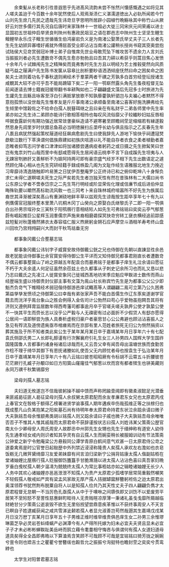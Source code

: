 <!-- { "loadSidebar": true } -->
　　余束髪从长老称引徃昔遐思乎先进髙风流韵未尝不怅然兴懐感慨遇之如将见其人嗟夫盖迨于今百数十余年犹然使后人观焉渐渍仁义湛濡道徳出入必轨所闻若今竹山刘先生庻几先民之遗哉先生讳竒旦字思明所居辟小园植竹晩觞咏其中称竹山从厥好云刘世多儒行其先况自后唐时来家珠林十一世祖必大徙三冈宋庆元间荣甫以进士显国初五世祖仲启举贤良判陜州有惠政民爼豆之语在郡邑志中陜州生士坚坚生鲤生鳣鲤举永乐戊子鳣生世循循生伯鸿豪宕负义是为南渚公娶萧氏举丈夫子三人长者先生先生幼颕异寡嗜好甫就外傅屈首受业即沾沾当南渚公讙稍长授尚书窥其窔奥尝抱试陆侯大见竒赏弱冠补博士弟子自惟席先世业毋敢荒坠下帷攻苦不遗余力人言刘氏当振振刘者必先生遭数竒不偶先生愈亦勃勃且曰吾其力耕以希获乎则蒿目焦心发愤十余年凡十试棘闱先生之精殚矣而竟弗售时先生方且以明经为艺士推毂斐然向风质疑丐益之屦满户先生陈书发箧从容皋比剖析要眇语洒洒倾座怃然曰命之困矣命之困矣夫士进则着功名于春秋退则阐经术于羣蒙两者干禩之芳孰多白首穷经登坛授诸生咸覩其大较不亦可乎吾不能局蹐辕下矣二子一阳一鹗崭然露头角先生蚤夜程督无坠前闻遂请去博士籍峩冠缓带翻书率耕陶如也二子翩翩盛文藻后先冠多士时旅进为先生讙先生且觞且咏客至浮白引满抵掌放歌不知孰藜藿孰轩驷岂与夫褊心者黙然不得意抱孤愤以没世哉先生惟孝友是斤斤事南渚公承顺备至南渚公喜客好施洗腆弗给先生倾里中馆榖佐之不给命白孺人脱簮珥继之且曰亲在有私财乎二弟各师里中先生率弟亦如之先生诗二弟顾亦能诗行歌相答相怜也每叹风流俗靡父子较纎眇妇姑反唇相啐据食露龂何有期功强近居常敛詟豪纵造请不避寒暑至顾瞻祠茔足缩缩若有縁遂毅然思身先闾里岁时伏腊忌鱼菽必当明徳展扫丘垄呼长幼与俱且指示之乙亥春先生年八袠且病犹然强起策杖屦道经狂飙病愈剧先生曰使我辞先人游地下愉快乎祠遭冦燹歔欷泣数行下萃涣谓何倡族鼎建如初族庆唁道以礼不能自存者衣食之柔者植勤者嘉恣睢者抑笃志问学者口津津如将加诸膝尝遘病疫者躬药之或日摄之先生掀髯笑曰世岂有鬼祟刘竹山哉而里中有郄咸愿得先生居闲语云桃李不言下自成蹊先生坦夷与人无踈宻刳肺肝又善觧析不为媕阿持两可即有豪宗盛气经岁不相下先生出数语定之遽然顾化降心相从也先生究研经籍手録成帙盈几阁为文耻作经生语雅服北地生力挽近习卑靡诗清逸随触即吟易箦之日犹伊吾整庵罗公正终诗已和之俯仰乾坤八十身惭负求仁未得仁遂瞑嗟夫死生之际严矣若先生者岂独天性有然在昔珠林有二大儒曰尚书公东原公学者不啻泰岱宗之二先生笃行明经或阶显荣佐化理或信亷节成后进伯仲显晦殊轨要以皭然髙标助流风敎一也三冈考卜来自珠林城府喧嚣所不好先生为族属后裔世其泽渐被深矣髙山有重渊硗地鲜丰草以兹观先生谅哉按生距卒享年七十有九以例膺儒官冠服终塟本里萧八坑桐木冈丁山癸向之原娶白氏继黎氏子二即一阳一鹗俱白出孙男宗珵孙女三寅秋于阳鹗鴈行意相结矧人如先生可弗铭铭曰奕奕云亭气郁葱蔚有崛起推巨公星辉玉润羣儒宗声施来裔相磨砻探冥抉竒穷转工襃衣横经追前踪感兹短髪对秋蓬翛然拂衣太舂容缊仁服义煦厥躬金锵石应声摩空斗酒相羊寿考终山盘川回坎乃宫翙翙嗣兴大而封干秋笃祜垂无穷 

　　都事象冈戴公合塟墓志铭

　　都事象冈戴公讳钊字子威寳安故侍御戴公銧之兄也侍御在先朝以直諌显徃余邑故老犹能谈侍御事比余官寳安得侍御公生平详而又知侍御兄都事君刚直长者遭数竒不偶云都事塟寳山了岭之原越五年配袁合而墓弗铭于是都事子庠生礼泣余请曰愿征不朽于大夫余逺人何足征虽然余莅兹土也久都事从子刺史记余所习也而礼又恳以悲乃志曰戴氏之先凌江人徙寳安象冈己徙城西髙地坊宋季应魁应甲聫进士数传而燕山经歴端生盛以侍御贵封仪部主事有文藻为鳯山社长称宾竹先生是为都事公父公少即魁杰负竒气下帷精经术弱冠偕侍御游邑庠试輙髙等人谓翩翩二鳯可立第乃公久困弗第益孳孳发愤顷之侍御第公曰幸哉有弟张家声吾不能白首儒生作辽东豕矣遂谢学官籍去而洸洋乎鳯台象山之胜会例得入金佐司计公勃然曰苟心乎爱物虽抱闗吾其将有济则又遵例拜胄监居数年得西粤藩司都事逾月卒于官嗟夫嗟夫孰畀公使才孰絷公使不一快其平生而赍长志以没乎公严毅与人无疎密有过必面折不少假贷人有郄亦愿得公居间一语即觧尝为族人具奏析虚税归豪户者豪思甘心公公弗避也顾沾沾喜振人之急见有殍流及道傍遗胔亟市棺瘗焉而在京邸有里人范姓者旅死无归公为恻然捐资以葬其施及于所不知者类此矣公生于某年某月某日卒于嘉靖某年月日享年六十有七配袁氏侧邵氏男二人长即礼醇谨有行次獬襄府引礼生女三人孙男四人国辉大学生国祚国隆国鲁人言都事约诸身裕诸后谅哉而礼又云吾父幸有闻吾母出温塘世族而食勤苦作稔不理于绮华其御下有恩抚诸媵如礼使吾父无内顾忧者母也按袁生于弘治某年月日卒于嘉靖某年月日享年六十有八云铭曰彼苍昭昭厥有令标胡不云霄五斗折腰彼苍茫茫厥行孔臧子孙颙卬如日方阳寳山窿窿佳气郁葱以坎而宫有都者殡生也骈美藏则永同万禩千秋繁锡靡穷

　　梁母刘孺人墓志铭

　　夫妇道无攸遂岂不信哉彼躬操不越中馈而声称罔踰壸阈即有徽柔淑懿足光潜垂来匪戚曷征匪人曷征梁母刘孺人余叔舅太原君配而余友孝亷君东女兄也太原君丙戌上春官文在彀格于额得乙榜署进贤学谕事孺人期年遘疾卒伤哉孤维正等之扶榇归也既成塟凡山负某抱某之阳矣墓石尚有待明年奉太原君命持君东状泣余跽余请曰微子大夫孰铭吾母余惟颛弗类胡以铭孺人则又跽余请曰子戚也微子大夫孰铭吾母余唯唯否否子不惟其人惟其戚哉而太原君命不获辞谨按状志曰孺人刘姓讳某父策斋公歴官南太仆少卿母安人周氏周安人故郡丞中州郭先生女甥也先生于缙绅称有道安人幼侍先生通孝经女戒内则识者知其孕灵有自云孺人生而婉娈稍长被服姆训动有节法策斋公钟爱之新宁令勉庵梁公方悬毂同公谭学青原白鹤间意气欢甚一日太原君侍公竒之遂委禽焉是时公官誉日起敡歴中外列禁近浸浸称隆贵人矣孺人承欢左右澹如也衣皂饭粝无几微笄黛绮靡习友爱弟妹靡有间言洎归梁新宁公捐背姑康太孺人偕副姑栢在堂诸妯娌比屋鴈行孺人贬服御饬簠簋手甘脆滫瀡以进太孺人沾沾色喜曰真吾家妇晩岁垂白曵杖孺人朝夕温凊为兢兢终太孺人为常比事栢姑亦如之辑睦诸妯娌无长少人人务中其欢心诸妯娌亦邕邕泄泄不知孺人为贵产太原君少孤嗜学居常简重毅然嚬笑不轻假孺人敬戒如严宾有梁孟风家故无厚产孺人拮据罅窳觧簪躬袵佐之迨太原君出奥渫领荐书犹然荆布脱粟自将人以是知孺人俭共乃其天性丈夫子四人翩翩负儁才太原君程督无怠朝一不当厉色孔亟孺人从中于于噢咻之间隳佚即又训饬不以爱废劳平居笑不至矧怒不至詈性慈惠鲜町畦待人无贵贱暄凉厚薄一秉诸礼虽戋戋靡所屑越临财絶甘分少策斋公逝哀毁不欲生无里俗觊望尝鼎意疾革惟以不获终事周安人不天言已瞑自子姓逮臧获闻之咸共雪涕泚颡若孺人者显允淑善岂苟然哉遡其生嘉靖戊戌某月日没万厯丁亥某月日享年五十子男维正维时维举维贵俱邑庠生女二孙男三余惟璆琳菌芝孕必灵岩苍蚪绛螭产必渊潭今有人产得所托嫁为妇未必宜夫夫贤且显未必宜子子才未必彬彬蝉聫趾美岳峙而鹄立藉令耄耋相守悔吝与俱谓何有孺人女道妇道母道具矣得全全昌即弗皓以下算溘焉含笑顾不可哉顾不可哉是宜铭铭曰猗芳拢之婉婉兮亶令则也嫓吉士之瞿瞿兮誉簪绂也糓哲允之振振兮洵挺特也瞻封茔之奕奕兮贯鸾綍也

　　太学生对阳曽君墓志铭

